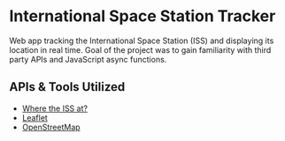 # International Space Station Tracker

Web app tracking the International Space Station (ISS) and displaying its location in real time. Goal of the project was to gain familiarity with third party APIs and JavaScript async functions.

## APIs & Tools Utilized

* [Where the ISS at?](https://wheretheiss.at/)
* [Leaflet](https://leafletjs.com/)
* [OpenStreetMap](https://www.openstreetmap.org/#map=4/44.78/-90.26)
